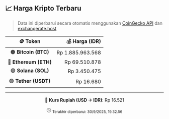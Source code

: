 

<!-- HARGA_KRIPTO -->
## 📈 Harga Kripto Terbaru

> Data ini diperbarui secara otomatis menggunakan [CoinGecko API](https://www.coingecko.com/) dan [exchangerate.host](https://exchangerate.host/)

<div align="center">

| 🪙 Token | 💰 Harga (IDR) |
|:------:|---------------:|
| 🟠 **Bitcoin (BTC)**   | Rp 1.885.963.568 |
| 🔵 **Ethereum (ETH)**  | Rp 69.510.878 |
| 🟣 **Solana (SOL)**    | Rp 3.450.475 |
| 🟢 **Tether (USDT)**   | Rp 16.680 |

---

💱 **Kurs Rupiah (USD → IDR)**: Rp 16.521

🕒 <sub>Terakhir diperbarui: 30/9/2025, 19.32.56</sub>

</div>
<!-- /HARGA_KRIPTO -->